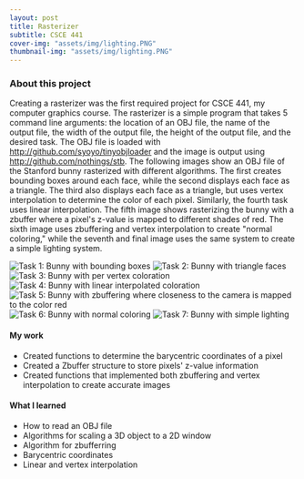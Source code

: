 ```yaml
---
layout: post
title: Rasterizer
subtitle: CSCE 441
cover-img: "assets/img/lighting.PNG"
thumbnail-img: "assets/img/lighting.PNG"
---
```



### About this project
Creating a rasterizer was the first required project for CSCE 441, my computer graphics course. The rasterizer is a simple program that takes 5 command line arguments: the location of an OBJ file, the name of the output file, the width of the output file, the height of the output file, and the desired task. The OBJ file is loaded with http://github.com/syoyo/tinyobjloader and 
the image is output using http://github.com/nothings/stb. The following images show an OBJ file of the Stanford bunny rasterized 
with different algorithms. The first creates bounding boxes around each face, while the second displays each face as a triangle. The third also displays each face as a triangle, but uses vertex interpolation to determine the color of each pixel. Similarly, the fourth task uses linear interpolation. The fifth image shows rasterizing the bunny with a zbuffer where a pixel's z-value is mapped to different shades of red. The sixth image uses zbuffering and vertex interpolation to create "normal coloring," while the seventh and final image uses the same system to create a simple lighting system.

<img src="assets/img/bounding_boxes.PNG" alt="Task 1: Bunny with bounding boxes">

<img src="assets/img/triangles.PNG" alt="Task 2: Bunny with triangle faces">

<img src="assets/img/per_vertex.PNG" alt="Task 3: Bunny with per vertex coloration">

<img src="assets/img/linear.PNG" alt="Task 4: Bunny with linear interpolated coloration">

<img src="assets/img/zbuffering.PNG" alt="Task 5: Bunny with zbuffering where closeness to the camera is mapped to the color red">

<img src="assets/img/normal.PNG" alt="Task 6: Bunny with normal coloring">

<img src="assets/img/lighting.PNG" alt="Task 7: Bunny with simple lighting">

#### My work

* Created functions to determine the barycentric coordinates of a pixel
* Created a Zbuffer structure to store pixels' z-value information
* Created functions that implemented both zbuffering and vertex interpolation to create accurate images

#### What I learned

* How to read an OBJ file
* Algorithms for scaling a 3D object to a 2D window
* Algorithm for zbufferring
* Barycentric coordinates
* Linear and vertex interpolation